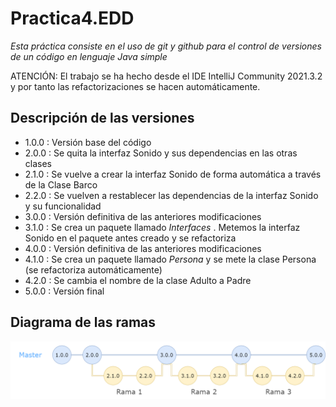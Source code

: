 # Practica4.EDD
*Esta práctica consiste en el uso de git y github para el control de versiones de un código en lenguaje Java simple*

ATENCIÓN: El trabajo se ha hecho desde el IDE IntelliJ Community 2021.3.2 y por tanto las refactorizaciones se hacen automáticamente.

## Descripción de las versiones

- 1.0.0 : Versión base del código
- 2.0.0 : Se quita la interfaz Sonido y sus dependencias en las otras clases
- 2.1.0 : Se vuelve a crear la interfaz Sonido de forma automática a través de la Clase Barco
- 2.2.0 : Se vuelven a restablecer las dependencias de la interfaz Sonido y su funcionalidad
- 3.0.0 : Versión definitiva de las anteriores modificaciones
- 3.1.0 : Se crea un paquete llamado *Interfaces* . Metemos la interfaz Sonido en el paquete antes creado y se refactoriza
- 4.0.0 : Versión definitiva de las anteriores modificaciones
- 4.1.0 : Se crea un paquete llamado *Persona* y se mete la clase Persona (se refactoriza automáticamente)
- 4.2.0 : Se cambia el nombre de la clase Adulto a Padre
- 5.0.0 : Versión final

## Diagrama de las ramas

![diagrama de ramas](https://github.com/MelissaRodriguezHernandez/Practica4/blob/master/Diagrama.drawio.png)
